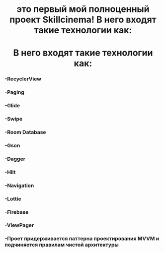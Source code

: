 <h1 align="center">это первый мой полноценный проект Skillcinema! В него входят такие технологии как:</h1>
<h1 align="center"> В него входят такие технологии как:</h1>

<h3 align="left">-RecyclerView</h3>
<h3 align="left">-Paging</h3>
<h3 align="left">-Glide</h3>
<h3 align="left">-Swipe</h3>
<h3 align="left">-Room Database</h3>
<h3 align="left">-Gson</h3>
<h3 align="left">-Dagger</h3>
<h3 align="left">-Hilt</h3>
<h3 align="left">-Navigation</h3>
<h3 align="left">-Lottie</h3>
<h3 align="left">-Firebase</h3>
<h3 align="left">-ViewPager</h3>
<h3 align="left">-Проет придерживается паттерна проектирования MVVM и подчиняется правилам чистой архитектуры</h3>
